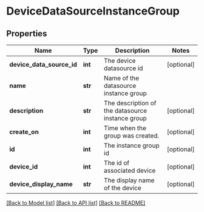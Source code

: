 # DeviceDataSourceInstanceGroup

## Properties
Name | Type | Description | Notes
------------ | ------------- | ------------- | -------------
**device_data_source_id** | **int** | The device datasource id | [optional] 
**name** | **str** | Name of the datasource instance group | 
**description** | **str** | The description of the datasource instance group | [optional] 
**create_on** | **int** | Time when the group was created. | [optional] 
**id** | **int** | The instance group id | [optional] 
**device_id** | **int** | The id of associated device | [optional] 
**device_display_name** | **str** | The display name of the device | [optional] 

[[Back to Model list]](../README.md#documentation-for-models) [[Back to API list]](../README.md#documentation-for-api-endpoints) [[Back to README]](../README.md)

